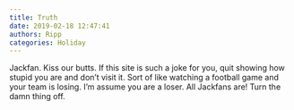 ```yaml
---
title: Truth
date: 2019-02-18 12:47:41
authors: Ripp
categories: Holiday
---
```


 Jackfan. Kiss our butts. If this site is such a joke for you, quit showing how stupid you are and don’t visit it. Sort of like watching a football game and your team is losing. I’m assume you are a loser.  All Jackfans are!  Turn the damn thing off.